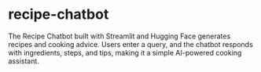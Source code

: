 # recipe-chatbot
The Recipe Chatbot built with Streamlit and Hugging Face generates recipes and cooking advice. Users enter a query, and the chatbot responds with ingredients, steps, and tips, making it a simple AI-powered cooking assistant.
